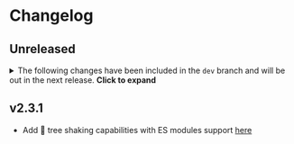 # Changelog

## Unreleased

<details>
    <summary>The following changes have been included in the <code>dev</code> branch and will be out in the next release. <b>Click to expand</b></summary>

    - Add `customHighlight` prop support in `DataSearch` and `CategorySearch` [#285](https://github.com/appbaseio/reactivesearch/issues/285)
    - Add `renderListItem` prop support in `Single/Multi/DropdownList` components [#282](https://github.com/appbaseio/reactivesearch/issues/282)
</details>

## v2.3.1

- Add 🌳 tree shaking capabilities with ES modules support [here](https://github.com/appbaseio/reactivesearch/commit/62a2ace6148fbbe6795ea69fc85a0ea260501a72)
